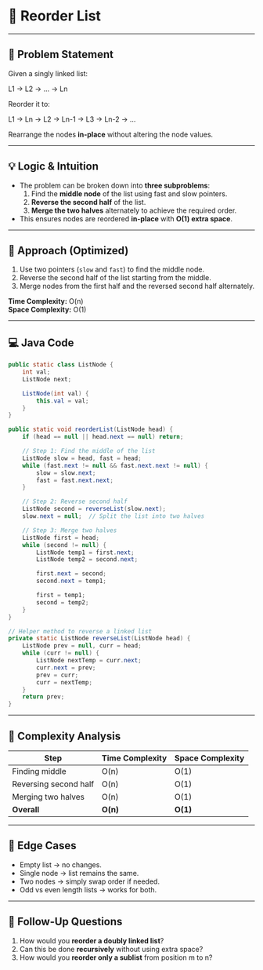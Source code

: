 # 🔹 Reorder List

---

## 📌 Problem Statement
Given a singly linked list:

L1 → L2 → … → Ln

Reorder it to:

L1 → Ln → L2 → Ln-1 → L3 → Ln-2 → …


Rearrange the nodes **in-place** without altering the node values.

---

## 💡 Logic & Intuition
- The problem can be broken down into **three subproblems**:
    1. Find the **middle node** of the list using fast and slow pointers.
    2. **Reverse the second half** of the list.
    3. **Merge the two halves** alternately to achieve the required order.
- This ensures nodes are reordered **in-place** with **O(1) extra space**.

---

## 🔹 Approach (Optimized)
1. Use two pointers (`slow` and `fast`) to find the middle node.
2. Reverse the second half of the list starting from the middle.
3. Merge nodes from the first half and the reversed second half alternately.

**Time Complexity:** O(n)  
**Space Complexity:** O(1)

---

## 💻 Java Code

```java
public static class ListNode {
    int val;
    ListNode next;

    ListNode(int val) {
        this.val = val;
    }
}

public static void reorderList(ListNode head) {
    if (head == null || head.next == null) return;

    // Step 1: Find the middle of the list
    ListNode slow = head, fast = head;
    while (fast.next != null && fast.next.next != null) {
        slow = slow.next;
        fast = fast.next.next;
    }

    // Step 2: Reverse second half
    ListNode second = reverseList(slow.next);
    slow.next = null;  // Split the list into two halves

    // Step 3: Merge two halves
    ListNode first = head;
    while (second != null) {
        ListNode temp1 = first.next;
        ListNode temp2 = second.next;

        first.next = second;
        second.next = temp1;

        first = temp1;
        second = temp2;
    }
}

// Helper method to reverse a linked list
private static ListNode reverseList(ListNode head) {
    ListNode prev = null, curr = head;
    while (curr != null) {
        ListNode nextTemp = curr.next;
        curr.next = prev;
        prev = curr;
        curr = nextTemp;
    }
    return prev;
}
```

---

## 🔹 Complexity Analysis

| Step                  | Time Complexity | Space Complexity |
|-----------------------|-----------------|------------------|
| Finding middle        | O(n)            | O(1)             |
| Reversing second half | O(n)            | O(1)             |
| Merging two halves    | O(n)            | O(1)             |
| **Overall**           | **O(n)**        | **O(1)**         |

---

## 🔹 Edge Cases
- Empty list → no changes.
- Single node → list remains the same.
- Two nodes → simply swap order if needed.
- Odd vs even length lists → works for both.

---

## 🔹 Follow-Up Questions
1. How would you **reorder a doubly linked list**?
2. Can this be done **recursively** without using extra space?
3. How would you **reorder only a sublist** from position m to n?


